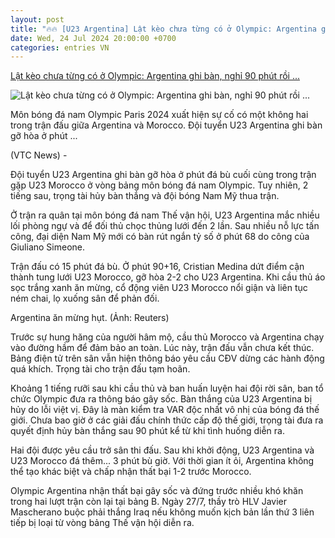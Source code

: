 ```yaml
---
layout: post
title: "🔥🔥 [U23 Argentina] Lật kèo chưa từng có ở Olympic: Argentina ghi bàn, nghỉ 90 phút rồi ..."
date: Wed, 24 Jul 2024 20:00:00 +0700
categories: entries VN
---
```

[Lật kèo chưa từng có ở Olympic: Argentina ghi bàn, nghỉ 90 phút rồi ...](https://vtcnews.vn/lat-keo-chua-tung-co-o-olympic-argentina-ghi-ban-nghi-90-phut-roi-bi-huy-ar885287.html)

![Lật kèo chưa từng có ở Olympic: Argentina ghi bàn, nghỉ 90 phút rồi ...](http://cdn-i.vtcnews.vn/resize/ktL6x9vutYShJYfC_haT5w2/upload/2024/07/25/argentina-2-01384382.JPG)

Môn bóng đá nam Olympic Paris 2024 xuất hiện sự cố có một không hai trong trận đấu giữa Argentina và Morocco. Đội tuyển U23 Argentina ghi bàn gỡ hòa ở phút ...

(VTC News) -

Đội tuyển U23 Argentina ghi bàn gỡ hòa ở phút đá bù cuối cùng trong trận gặp U23 Morocco ở vòng bảng môn bóng đá nam Olympic. Tuy nhiên, 2 tiếng sau, trọng tài hủy bàn thắng và đội bóng Nam Mỹ thua trận.

Ở trận ra quân tại môn bóng đá nam Thế vận hội, U23 Argentina mắc nhiều lối phòng ngự và để đối thủ chọc thủng lưới đến 2 lần. Sau nhiều nỗ lực tấn công, đại diện Nam Mỹ mới có bàn rút ngắn tỷ số ở phút 68 do công của Giuliano Simeone.

Trận đấu có 15 phút đá bù. Ở phút 90+16, Cristian Medina dứt điểm cận thành tung lưới U23 Morocco, gỡ hòa 2-2 cho U23 Argentina. Khi cầu thủ áo sọc trắng xanh ăn mừng, cổ động viên U23 Morocco nổi giận và liên tục ném chai, lọ xuống sân để phản đối.

Argentina ăn mừng hụt. (Ảnh: Reuters)

Trước sự hung hăng của người hâm mộ, cầu thủ Morocco và Argentina chạy vào đường hầm để đảm bảo an toàn. Lúc này, trận đấu vẫn chưa kết thúc. Bảng điện tử trên sân vẫn hiện thông báo yêu cầu CĐV dừng các hành động quá khích. Trọng tài cho trận đấu tạm hoãn.

Khoảng 1 tiếng rưỡi sau khi cầu thủ và ban huấn luyện hai đội rời sân, ban tổ chức Olympic đưa ra thông báo gây sốc. Bàn thắng của U23 Argentina bị hủy do lỗi việt vị. Đây là màn kiểm tra VAR độc nhất vô nhị của bóng đá thế giới. Chưa bao giờ ở các giải đấu chính thức cấp độ thế giới, trọng tài đưa ra quyết định hủy bàn thắng sau 90 phút kể từ khi tình huống diễn ra.

Hai đội được yêu cầu trở sân thi đấu. Sau khi khởi động, U23 Argentina và U23 Morocco đá thêm... 3 phút bù giờ. Với thời gian ít ỏi, Argentina không thể tạo khác biệt và chấp nhận thất bại 1-2 trước Morocco.

Olympic Argentina nhận thất bại gây sốc và đứng trước nhiều khó khăn trong hai lượt trận còn lại tại bảng B. Ngày 27/7, thầy trò HLV Javier Mascherano buộc phải thắng Iraq nếu không muốn kịch bản lần thứ 3 liên tiếp bị loại từ vòng bảng Thế vận hội diễn ra.

